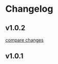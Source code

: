 # Changelog


## v1.0.2

[compare changes](https://github.com/cloudware-com-kh/nuxt-graphql-tools/compare/v1.0.1...v1.0.2)

## v1.0.1

